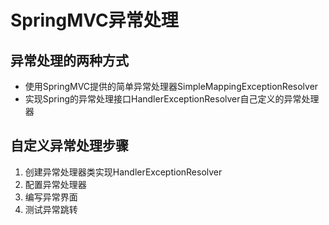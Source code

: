 # SpringMVC异常处理

## 异常处理的两种方式

* 使用SpringMVC提供的简单异常处理器SimpleMappingExceptionResolver
* 实现Spring的异常处理接口HandlerExceptionResolver自己定义的异常处理器

## 自定义异常处理步骤

1. 创建异常处理器类实现HandlerExceptionResolver
2. 配置异常处理器
3. 编写异常界面
4. 测试异常跳转